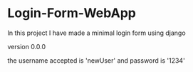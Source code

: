 # Login-Form-WebApp
In this project I have made a minimal login form using django

version 0.0.0

the username accepted is 'newUser' and password is '1234'
